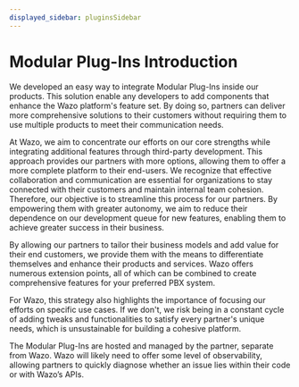 ```yaml
---
displayed_sidebar: pluginsSidebar
---
```


# Modular Plug-Ins Introduction

We developed an easy way to integrate Modular Plug-Ins inside our products. This solution enable any developers to add components that enhance the Wazo platform's feature set. By doing so, partners can deliver more comprehensive solutions to their customers without requiring them to use multiple products to meet their communication needs.

At Wazo, we aim to concentrate our efforts on our core strengths while integrating additional features through third-party development. This approach provides our partners with more options, allowing them to offer a more complete platform to their end-users. We recognize that effective collaboration and communication are essential for organizations to stay connected with their customers and maintain internal team cohesion. Therefore, our objective is to streamline this process for our partners. By empowering them with greater autonomy, we aim to reduce their dependence on our development queue for new features, enabling them to achieve greater success in their business.

By allowing our partners to tailor their business models and add value for their end customers, we provide them with the means to differentiate themselves and enhance their products and services. Wazo offers numerous extension points, all of which can be combined to create comprehensive features for your preferred PBX system.

For Wazo, this strategy also highlights the importance of focusing our efforts on specific use cases. If we don't, we risk being in a constant cycle of adding tweaks and functionalities to satisfy every partner's unique needs, which is unsustainable for building a cohesive platform.

The Modular Plug-Ins are hosted and managed by the partner, separate from Wazo. Wazo will likely need to offer some level of observability, allowing partners to quickly diagnose whether an issue lies within their code or with Wazo’s APIs.
